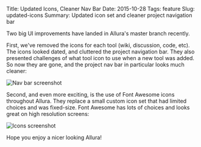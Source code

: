 Title: Updated Icons, Cleaner Nav Bar
Date: 2015-10-28
Tags: feature
Slug: updated-icons
Summary: Updated icon set and cleaner project navigation bar

Two big UI improvements have landed in Allura's master branch recently.

First, we've removed the icons for each tool (wiki, discussion, code, etc).  The icons looked dated, and cluttered
the project navigation bar.  They also presented challenges of what tool icon to use when a new tool was added.  So now
they are gone, and the project nav bar in particular looks much cleaner:

![Nav bar screenshot]({filename}/images/2015-updated-icons-nav.png)

Second, and even more exciting, is the use of Font Awesome icons throughout Allura.  They replace a small custom icon set
that had limited choices and was fixed-size.  Font Awesome has lots of choices and looks great on high resolution
screens:

![Icons screenshot]({filename}/images/2015-updated-icons.png)

Hope you enjoy a nicer looking Allura!

<style>
.pad-md img {
    margin: 2em;
}
</style>
